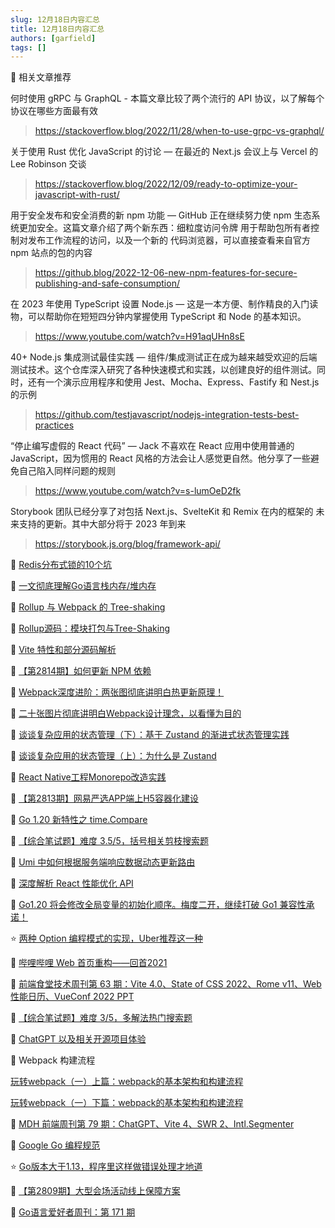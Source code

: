 ```yaml
---
slug: 12月18日内容汇总
title: 12月18日内容汇总
authors: [garfield]
tags: []
---
```


📒 相关文章推荐

何时使用 gRPC 与 GraphQL - 本篇文章比较了两个流行的 API 协议，以了解每个协议在哪些方面最有效

> https://stackoverflow.blog/2022/11/28/when-to-use-grpc-vs-graphql/

关于使用 Rust 优化 JavaScript 的讨论 — 在最近的 Next.js 会议上与 Vercel 的 Lee Robinson 交谈

> https://stackoverflow.blog/2022/12/09/ready-to-optimize-your-javascript-with-rust/

用于安全发布和安全消费的新 npm 功能 — GitHub 正在继续努力使 npm 生态系统更加安全。这篇文章介绍了两个新东西：细粒度访问令牌 用于帮助包所有者控制对发布工作流程的访问，以及一个新的 代码浏览器，可以直接查看来自官方 npm 站点的包的内容

> https://github.blog/2022-12-06-new-npm-features-for-secure-publishing-and-safe-consumption/

在 2023 年使用 TypeScript 设置 Node.js — 这是一本方便、制作精良的入门读物，可以帮助你在短短四分钟内掌握使用 TypeScript 和 Node 的基本知识。

> https://www.youtube.com/watch?v=H91aqUHn8sE

40+ Node.js 集成测试最佳实践 — 组件/集成测试正在成为越来越受欢迎的后端测试技术。这个仓库深入研究了各种快速模式和实践，以创建良好的组件测试。同时，还有一个演示应用程序和使用 Jest、Mocha、Express、Fastify 和 Nest.js 的示例

> https://github.com/testjavascript/nodejs-integration-tests-best-practices

“停止编写虚假的 React 代码” — Jack 不喜欢在 React 应用中使用普通的 JavaScript，因为惯用的 React 风格的方法会让人感觉更自然。他分享了一些避免自己陷入同样问题的规则

> https://www.youtube.com/watch?v=s-lumOeD2fk

Storybook 团队已经分享了对包括 Next.js、SvelteKit 和 Remix 在内的框架的 未来支持的更新。其中大部分将于 2023 年到来

> https://storybook.js.org/blog/framework-api/

📒 [Redis分布式锁的10个坑](https://mp.weixin.qq.com/s/2Rwy19C0eUshTWc_JfTPig)

📒 [一文彻底理解Go语言栈内存/堆内存](https://mp.weixin.qq.com/s/QQjOyYkDfuxIxHl6k6qkRA)

📒 [Rollup 与 Webpack 的 Tree-shaking](https://juejin.cn/post/7169004126469914654)

📒 [Rollup源码：模块打包与Tree-Shaking](https://juejin.cn/post/7021115814870810660)

📒 [Vite 特性和部分源码解析](https://mp.weixin.qq.com/s/19Ai1rbRoQxOBA5SXSNCAQ)

📒 [【第2814期】如何更新 NPM 依赖](https://mp.weixin.qq.com/s/TvLWXX4bpVYOalywiupvFQ)

📒 [Webpack深度进阶：两张图彻底讲明白热更新原理！](https://juejin.cn/post/7176963906844246074)

📒 [二十张图片彻底讲明白Webpack设计理念，以看懂为目的](https://juejin.cn/post/7170852747749621791)

📒 [谈谈复杂应用的状态管理（下）：基于 Zustand 的渐进式状态管理实践](https://mp.weixin.qq.com/s/QUpei0fQA4CYYkhamjAdDw)

📒 [谈谈复杂应用的状态管理（上）：为什么是 Zustand](https://juejin.cn/post/7177216308843380797)

📒 [React Native工程Monorepo改造实践](https://juejin.cn/post/7177585131861835837)

📒 [【第2813期】网易严选APP端上H5容器化建设](https://mp.weixin.qq.com/s/JzHA3htAjHXhQ4HeshflzA)

📒 [Go 1.20 新特性之 time.Compare](https://mp.weixin.qq.com/s/setWdt_6S26_-tEX7ua07g)

📒 [【综合笔试题】难度 3.5/5，括号相关剪枝搜索题](https://mp.weixin.qq.com/s/x_Z58gxrzhJURRhIdxfpEg)

📒 [Umi 中如何根据服务端响应数据动态更新路由](https://juejin.cn/post/7176943264749060155)

📒 [深度解析 React 性能优化 API](https://mp.weixin.qq.com/s/svGYB3HvmLDMerlM50BhAg)

📒 [Go1.20 将会修改全局变量的初始化顺序。梅度二开，继续打破 Go1 兼容性承诺！](https://mp.weixin.qq.com/s/rtEhjJhwdkX3U01vHG6S8g)

⭐️ [两种 Option 编程模式的实现，Uber推荐这一种](https://mp.weixin.qq.com/s/LW8Woq5Rg4x31DbtD-_jeA)

📒 [哔哩哔哩 Web 首页重构——回首2021](https://mp.weixin.qq.com/s/oO-WpgdszWrBxOOxSFWFRw)

📒 [前端食堂技术周刊第 63 期：Vite 4.0、State of CSS 2022、Rome v11、Web 性能日历、VueConf 2022 PPT](https://juejin.cn/post/7176430181765087269)

📒 [【综合笔试题】难度 3/5，多解法热门搜索题](https://juejin.cn/post/7176504540793929789)

📒 [ChatGPT 以及相关开源项目体验](https://juejin.cn/post/7176275850101260325)

📒 Webpack 构建流程

[玩转webpack（一）上篇：webpack的基本架构和构建流程](https://segmentfault.com/a/1190000012081469)

[玩转webpack（一）下篇：webpack的基本架构和构建流程](https://segmentfault.com/a/1190000012099163)

📒 [MDH 前端周刊第 79 期：ChatGPT、Vite 4、SWR 2、Intl.Segmenter](https://mp.weixin.qq.com/s/hqTB22O0SXfMSBrEuvTvjg)

📒 [Google Go 编程规范](https://gocn.github.io/styleguide/docs/02-guide/)

⭐️ [Go版本大于1.13，程序里这样做错误处理才地道](https://mp.weixin.qq.com/s/SFbSAGwQgQBVWpySYF-rkw)

📒 [【第2809期】大型会场活动线上保障方案](https://mp.weixin.qq.com/s/6dsPnQlq8BfHkdibfiNcUg)

📒 [Go语言爱好者周刊：第 171 期](https://mp.weixin.qq.com/s/5aScdlfyWM25VoekLlHhVQ)
